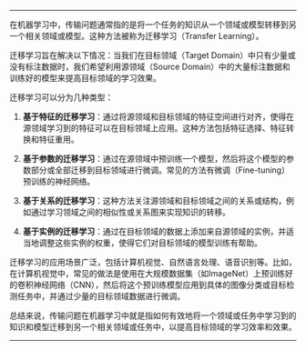 
---

在机器学习中，传输问题通常指的是将一个任务的知识从一个领域或模型转移到另一个相关领域或模型。这种方法被称为迁移学习（Transfer Learning）。

迁移学习旨在解决以下情况：当我们在目标领域（Target Domain）中只有少量或没有标注数据时，我们希望利用源领域（Source Domain）中的大量标注数据和训练好的模型来提高目标领域的学习效果。

迁移学习可以分为几种类型：

1. **基于特征的迁移学习**：通过将源领域和目标领域的特征空间进行对齐，使得在源领域学习到的特征可以在目标领域上应用。这种方法包括特征选择、特征转换和特征重用。

2. **基于参数的迁移学习**：通过在源领域中预训练一个模型，然后将这个模型的参数部分或全部迁移到目标领域进行微调。常见的方法有微调（Fine-tuning）预训练的神经网络。

3. **基于关系的迁移学习**：这种方法关注源领域和目标领域之间的关系或结构，例如通过学习领域之间的相似性或关系图来实现知识的转移。

4. **基于实例的迁移学习**：通过在目标领域的数据上添加来自源领域的实例，并适当地调整这些实例的权重，使得它们对目标领域的模型训练有帮助。

迁移学习的应用场景广泛，包括计算机视觉、自然语言处理、语音识别等。比如，在计算机视觉中，常见的做法是使用在大规模数据集（如ImageNet）上预训练好的卷积神经网络（CNN），然后将这个预训练模型应用到具体的图像分类或目标检测任务中，并通过少量的目标领域数据进行微调。

总结来说，传输问题在机器学习中就是指如何有效地将一个领域或任务中学习到的知识和模型迁移到另一个相关领域或任务中，以提高目标领域的学习效率和效果。

---



